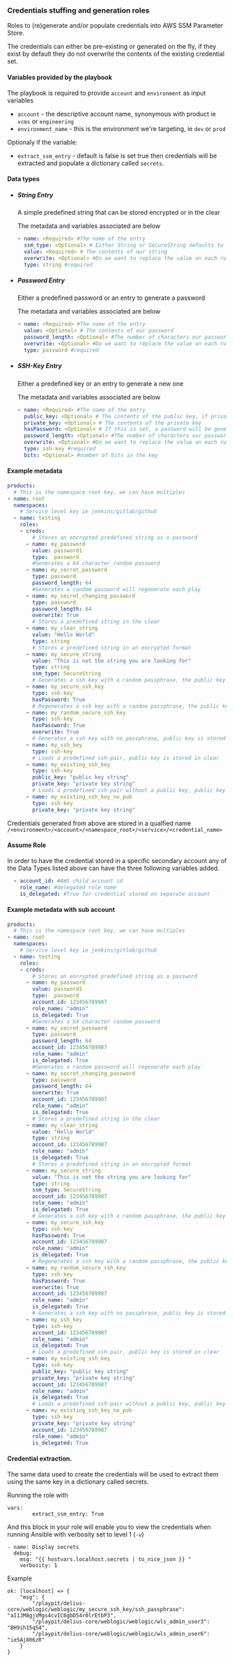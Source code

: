 ### Credentials stuffing and generation roles


Roles to (re)generate and/or populate credentials into AWS SSM Parameter Store.


The credentials can either be pre-existing or generated on the fly, if they exist by default they do not overwrite the contents of the
existing credential set.

#### Variables provided by the playbook
The playbook is required to provide `account` and `environment` as input variables

 - `account` - the descriptive account name, synonymous with product ie `vcms` or `engineering`
 - `environment_name` - this is the environment we're targeting, ie `dev` or `prod`

 Optionaly if the variable:

 - `extract_ssm_entry` - default is false is set true then credentials will be extracted and populate a dictionary called `secrets`.


#### Data types
- ##### String Entry
    A simple predefined string that can be stored encrypted or in the clear

    The metadata and variables associated are below
    ```yaml
    - name: <Required> #The name of the entry
      ssm_type: <Optional> # Either String or SecureString defaults to String
      value: <Required> # The contents of our string
      overwrite: <Optional> #Do we want to replace the value on each run, default False
      type: string #required
    ```
- ##### Password Entry
    Either a predefined password or an entry to generate a password

    The metadata and variables associated are below
    ```yaml
    - name: <Required> #The name of the entry
      value: <Optional> # The contents of our password
      password_length: <Optional> #The number of characters our password is to be if not set is a random length between 32 and 64 chars
      overwrite: <Optional> #Do we want to replace the value on each run, default False
      type: password #required
    ```

- ##### SSH-Key Entry
    Either a predefined key or an entry to generate a new one

    The metadata and variables associated are below
    ```yaml
    - name: <Required> #The name of the entry
      public_key: <Optional> # The contents of the public key, if private_key is set and this is empty, will be generated
      private_key: <Optional> # The contents of the private key
      hasPassword: <Optional> # If this is set, a password will be generated for key creation
      password_length: <Optional> #The number of characters our password is to be if not set is a random length between 32 and 64 chars
      overwrite: <Optional> #Do we want to replace the value on each run, default False
      type: ssh-key #required
      bits: <Optional> #number of bits in the key
    ```

#### Example metadata
```yaml
products:
  # This is the namespace root key, we can have multiples
- name: root
  namespaces:
    # Service level key ie jenkins/gitlab/github
  - name: testing
    roles:
    - creds:
        # Stores an encrypted predefined string as a password
      - name: my_password
        value: password1
        type:  password
        #Generates a 64 character random password
      - name: my_secret_password
        type: password
        password_length: 64
        #Generates a random password will regenerate each play
      - name: my_secret_changing_password
        type: password
        password_length: 64
        overwrite: True
        # Stores a predefined string in the clear
      - name: my_clear_string
        value: "Hello World"
        type: string
        # Stores a predefined string in an encrypted format
      - name: my_secure_string
        value: "This is not the string you are looking for"
        type: string
        ssm_type: SecureString
        # Generates a ssh key with a random passphrase, the public key is stored in clear
      - name: my_secure_ssh_key
        type: ssh-key
        hasPassword: True
        # Regenerates a ssh key with a random passphrase, the public key is stored in clear
      - name: my_random_secure_ssh_key
        type: ssh-key
        hasPassword: True
        overwrite: True
        # Generates a ssh key with no passphrase, public key is stored in clear
      - name: my_ssh_key
        type: ssh-key
        # Loads a predefined ssh-pair, public key is stored in clear
      - name: my_existing_ssh_key
        type: ssh-key
        public_key: "public key string"
        private_key: "private key string"
        # Loads a predefined ssh-pair without a public key, public key is generated then stored in clear
      - name: my_existing_ssh_key_no_pub
        type: ssh-key
        private_key: "private key string"
```

Credentials generated from above are stored in a qualfied name `/<environment>/<account>/<namespace_root>/<service>/<credential_name>`

#### Assume Role

In order to have the credential stored in a specific secondary account any of the Data Types listed above can have the three following variables added.

````yaml
  - account_id: #AWS child account id
    role_name: #delegated role name
    is_delegated: #True for credential stored on separate account
````

#### Example metadata with sub account
```yaml
products:
  # This is the namespace root key, we can have multiples
- name: root
  namespaces:
    # Service level key ie jenkins/gitlab/github
  - name: testing
    roles:
    - creds:
        # Stores an encrypted predefined string as a password
      - name: my_password
        value: password1
        type:  password
        account_id: 123456789987
        role_name: "admin"
        is_delegated: True
        #Generates a 64 character random password
      - name: my_secret_password
        type: password
        password_length: 64
        account_id: 123456789987
        role_name: "admin"
        is_delegated: True
        #Generates a random password will regenerate each play
      - name: my_secret_changing_password
        type: password
        password_length: 64
        overwrite: True
        account_id: 123456789987
        role_name: "admin"
        is_delegated: True
        # Stores a predefined string in the clear
      - name: my_clear_string
        value: "Hello World"
        type: string
        account_id: 123456789987
        role_name: "admin"
        is_delegated: True
        # Stores a predefined string in an encrypted format
      - name: my_secure_string
        value: "This is not the string you are looking for"
        type: string
        ssm_type: SecureString
        account_id: 123456789987
        role_name: "admin"
        is_delegated: True
        # Generates a ssh key with a random passphrase, the public key is stored in clear
      - name: my_secure_ssh_key
        type: ssh-key
        hasPassword: True
        account_id: 123456789987
        role_name: "admin"
        is_delegated: True
        # Regenerates a ssh key with a random passphrase, the public key is stored in clear
      - name: my_random_secure_ssh_key
        type: ssh-key
        hasPassword: True
        overwrite: True
        account_id: 123456789987
        role_name: "admin"
        is_delegated: True
        # Generates a ssh key with no passphrase, public key is stored in clear
      - name: my_ssh_key
        type: ssh-key
        account_id: 123456789987
        role_name: "admin"
        is_delegated: True
        # Loads a predefined ssh-pair, public key is stored in clear
      - name: my_existing_ssh_key
        type: ssh-key
        public_key: "public key string"
        private_key: "private key string"
        account_id: 123456789987
        role_name: "admin"
        is_delegated: True
        # Loads a predefined ssh-pair without a public key, public key is generated then stored in clear
      - name: my_existing_ssh_key_no_pub
        type: ssh-key
        private_key: "private key string"
        account_id: 123456789987
        role_name: "admin"
        is_delegated: True
```

#### Credential extraction.

The same data used to create the credentials will be used to extract them using the same key in a dictionary called secrets.

Running the role with
```
vars:
        extract_ssm_entry: True
```
And this block in your role will enable you to view the credentials when running Ansible with verbosity set to level 1 (`-v`)

```
- name: Display secrets
  debug:
    msg: "{{ hostvars.localhost.secrets | to_nice_json }} "
    verbosity: 1
```

Example
```
ok: [localhost] => {
    "msg": {
        "/playpit/delius-core/weblogic/weblogic/my_secure_ssh_key/ssh_passphrase": "aI1JM8gjVMgs4cvIC6gbD54r0lrEtbP3",
        "/playpit/delius-core/weblogic/weblogic/wls_admin_user3": "BH9ih15qS4",
        "/playpit/delius-core/weblogic/weblogic/wls_admin_user6": "ie5Aj806zR"
    }
}
```

